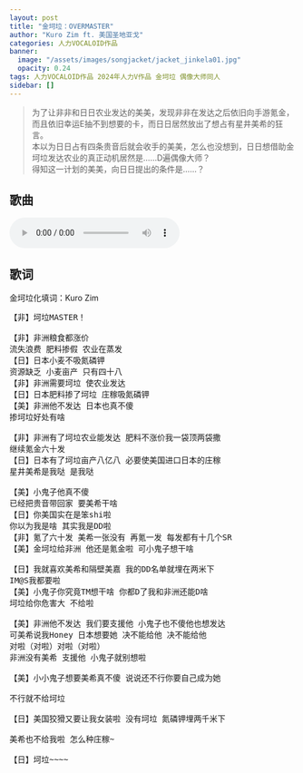 ```yaml
---
layout: post
title: "金坷垃：OVERMASTER"
author: "Kuro Zim ft. 美国圣地亚戈"
categories: 人力VOCALOID作品
banner: 
  image: "/assets/images/songjacket/jacket_jinkela01.jpg"
  opacity: 0.24
tags: 人力VOCALOID作品 2024年人力V作品 金坷垃 偶像大师同人
sidebar: []
---
```


> 为了让非非和日日农业发达的美美，发现非非在发达之后依旧向手游氪金，而且依旧幸运E抽不到想要的卡，而日日居然放出了想占有星井美希的狂言。<br>本以为日日占有四条贵音后就会收手的美美，怎么也没想到，日日想借助金坷垃发达农业的真正动机居然是……D遍偶像大师？<br>得知这一计划的美美，向日日提出的条件是……？

## 歌曲

<audio controls><source src="/assets/audio/jinkela01.mp3" type="audio/mp3"></audio>

## 歌词

金坷垃化填词：Kuro Zim

<pre>
【非】坷垃MASTER！

【非】非洲粮食都涨价
流失浪费 肥料掺假 农业在蒸发
【日】日本小麦不吸氮磷钾
资源缺乏 小麦亩产 只有四十八
【非】非洲需要坷垃 使农业发达
【日】日本肥料掺了坷垃 庄稼吸氮磷钾
【美】非洲他不发达 日本也真不傻
掺坷垃好处有啥

【非】非洲有了坷垃农业能发达 肥料不涨价我一袋顶两袋撒
继续氪金六十发
【日】日本有了坷垃亩产八亿八 必要使美国进口日本的庄稼
星井美希是我哒 是我哒

【美】小鬼子他真不傻
已经把贵音带回家 要美希干啥
【日】你美国实在是笨shi啦
你以为我是啥 其实我是DD啦
【非】氪了六十发 美希一张没有 再氪一发 每发都有十几个SR
【美】金坷垃给非洲 他还是氪金啦 可小鬼子想干啥

【日】我就喜欢美希和隔壁美嘉 我的DD名单就埋在两米下
IM@S我都要啦
【美】小鬼子你究竟TM想干啥 你都D了我和非洲还能D啥
坷垃给你危害大 不给啦

【美】非洲他不发达 我们要支援他 小鬼子也不傻他也想发达
可美希说我Honey 日本想要她 决不能给他 决不能给他
对啦（对啦）对啦（对啦）
非洲没有美希 支援他 小鬼子就别想啦

【美】小小鬼子想要美希真不傻 说说还不行你要自己成为她

不行就不给坷垃

【日】美国狡猾又要让我女装啦 没有坷垃 氮磷钾埋两千米下

美希也不给我啦 怎么种庄稼~

【日】坷垃~~~~
</pre>